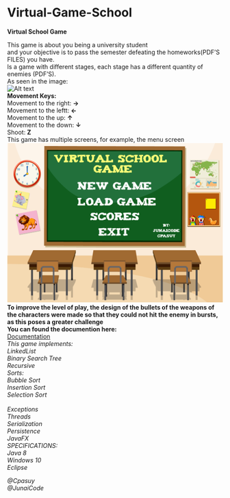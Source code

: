 # Virtual-Game-School
<strong>Virtual School Game</strong>

This game is about you being a university student <br>
and your objective is to pass the semester defeating the homeworks(PDF’S FILES) you have.<br>
Is a game with different stages, each stage has a different quantity of enemies (PDF’S).<br>
As seen in the image:<br>
![Alt text](images/imagesUI/Backgrounds/Escenario-01.png?raw=true "Title")<br>
<strong>Movement Keys:</strong><br>
Movement to the right: <strong> &#8594;</strong><br>
Movement to the leftt: <strong> &#8592;</strong><br>
Movement to the up: <strong> &#8593;</strong><br>
Movement to the down: <strong> &#8595;</strong><br>
Shoot: <strong>Z</strong><br>
This game has multiple screens, for example, the menu screen<br>
![Alt text](images/imagesUI/Backgrounds/MENUBakc-01.png?raw=true "Title")<br>
<strong>To improve the level of play, the design of the bullets of the weapons of the characters were made so that they could not hit the enemy in bursts, as this poses a greater challenge</strong><br>
<strong>You can found the documention here:</strong><br>
[Documentation](doc/Documentation.pdf)<br>
<em>This game implements:<br>
LinkedList<br>
Binary Search Tree<br>
Recursive<br>
Sorts:<br>
  Bubble Sort<br>
  Insertion Sort<br>
  Selection Sort<br>  
Exceptions<br>
Threads<br>
Serialization<br>
Persistence<br>
JavaFX<br>
<em>SPECIFICATIONS:<br>
Java 8 <br>
Windows 10 <br>
Eclipse</em><br>

<em>
@Cpasuy<br>
@JunaiCode<br></em>
